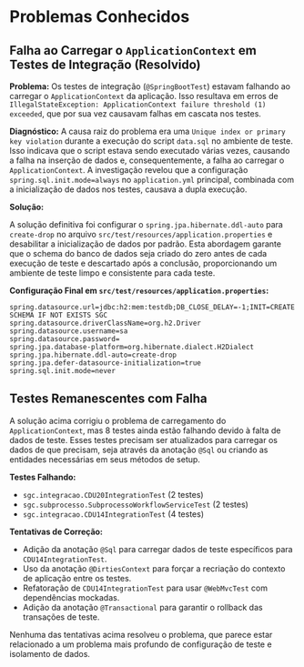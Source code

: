 # Problemas Conhecidos

## Falha ao Carregar o `ApplicationContext` em Testes de Integração (Resolvido)

**Problema:** Os testes de integração (`@SpringBootTest`) estavam falhando ao carregar o `ApplicationContext` da aplicação. Isso resultava em erros de `IllegalStateException: ApplicationContext failure threshold (1) exceeded`, que por sua vez causavam falhas em cascata nos testes.

**Diagnóstico:** A causa raiz do problema era uma `Unique index or primary key violation` durante a execução do script `data.sql` no ambiente de teste. Isso indicava que o script estava sendo executado várias vezes, causando a falha na inserção de dados e, consequentemente, a falha ao carregar o `ApplicationContext`. A investigação revelou que a configuração `spring.sql.init.mode=always` no `application.yml` principal, combinada com a inicialização de dados nos testes, causava a dupla execução.

**Solução:**

A solução definitiva foi configurar o `spring.jpa.hibernate.ddl-auto` para `create-drop` no arquivo `src/test/resources/application.properties` e desabilitar a inicialização de dados por padrão. Esta abordagem garante que o schema do banco de dados seja criado do zero antes de cada execução de teste e descartado após a conclusão, proporcionando um ambiente de teste limpo e consistente para cada teste.

**Configuração Final em `src/test/resources/application.properties`:**
```properties
spring.datasource.url=jdbc:h2:mem:testdb;DB_CLOSE_DELAY=-1;INIT=CREATE SCHEMA IF NOT EXISTS SGC
spring.datasource.driverClassName=org.h2.Driver
spring.datasource.username=sa
spring.datasource.password=
spring.jpa.database-platform=org.hibernate.dialect.H2Dialect
spring.jpa.hibernate.ddl-auto=create-drop
spring.jpa.defer-datasource-initialization=true
spring.sql.init.mode=never
```

## Testes Remanescentes com Falha

A solução acima corrigiu o problema de carregamento do `ApplicationContext`, mas 8 testes ainda estão falhando devido à falta de dados de teste. Esses testes precisam ser atualizados para carregar os dados de que precisam, seja através da anotação `@Sql` ou criando as entidades necessárias em seus métodos de setup.

**Testes Falhando:**
- `sgc.integracao.CDU20IntegrationTest` (2 testes)
- `sgc.subprocesso.SubprocessoWorkflowServiceTest` (2 testes)
- `sgc.integracao.CDU14IntegrationTest` (4 testes)

**Tentativas de Correção:**
- Adição da anotação `@Sql` para carregar dados de teste específicos para `CDU14IntegrationTest`.
- Uso da anotação `@DirtiesContext` para forçar a recriação do contexto de aplicação entre os testes.
- Refatoração de `CDU14IntegrationTest` para usar `@WebMvcTest` com dependências mockadas.
- Adição da anotação `@Transactional` para garantir o rollback das transações de teste.

Nenhuma das tentativas acima resolveu o problema, que parece estar relacionado a um problema mais profundo de configuração de teste e isolamento de dados.
